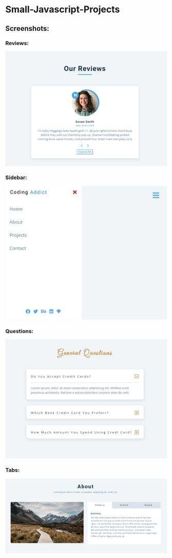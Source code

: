 # Small-Javascript-Projects

## Screenshots:
### Reviews:
![](https://github.com/aniruddhathorat123/Small-Javascript-Projects/blob/main/3-Reviews/reviews_sample.jpg?raw=true)

### Sidebar:
![](https://github.com/aniruddhathorat123/Small-Javascript-Projects/blob/main/5-Sidebar/sidebar-img.jpg?raw=true)

### Questions:
![](https://github.com/aniruddhathorat123/Small-Javascript-Projects/blob/main/7-Questions/screenshot.jpg?raw=true)

### Tabs:
![](https://github.com/aniruddhathorat123/Small-Javascript-Projects/blob/main/8-Tabs/screenshot.jpg?raw=true)
